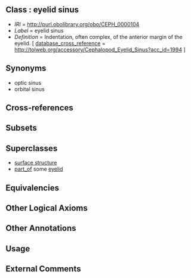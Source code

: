 
## Class : eyelid sinus

 * *IRI* = http://purl.obolibrary.org/obo/CEPH_0000104
 * *Label* = eyelid sinus
 * *Definition* = Indentation, often complex, of the anterior margin of the eyelid.  [ [database_cross_reference](../../ef/oboInOwl#hasDbXref.md) = http://tolweb.org/accessory/Cephalopod_Eyelid_Sinus?acc_id=1994 ]

## Synonyms

 * optic sinus
 * orbital sinus

## Cross-references


## Subsets


## Superclasses

 * [surface structure](../../UBERON/02/UBERON_0003102.md)
 * [part_of](../../BFO/50/BFO_0000050.md) some [eyelid](../../CEPH/00/CEPH_0000000.md)

## Equivalencies


## Other Logical Axioms


## Other Annotations


## Usage


## External Comments

